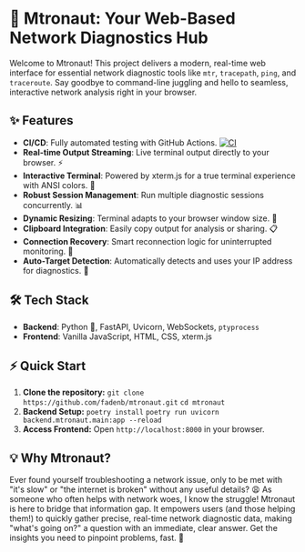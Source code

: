 # 🚀 Mtronaut: Your Web-Based Network Diagnostics Hub

Welcome to Mtronaut! This project delivers a modern, real-time web interface for essential network diagnostic tools like `mtr`, `tracepath`, `ping`, and `traceroute`. Say goodbye to command-line juggling and hello to seamless, interactive network analysis right in your browser.

## ✨ Features

*   **CI/CD**: Fully automated testing with GitHub Actions. [![CI](https://github.com/fadenb/mtronaut/actions/workflows/test.yml/badge.svg)](https://github.com/fadenb/mtronaut/actions/workflows/test.yml)
*   **Real-time Output Streaming**: Live terminal output directly to your browser. ⚡
*   **Interactive Terminal**: Powered by xterm.js for a true terminal experience with ANSI colors. 🌈
*   **Robust Session Management**: Run multiple diagnostic sessions concurrently. 📊
*   **Dynamic Resizing**: Terminal adapts to your browser window size. 📏
*   **Clipboard Integration**: Easily copy output for analysis or sharing. 📋
*   **Connection Recovery**: Smart reconnection logic for uninterrupted monitoring. 🔗
*   **Auto-Target Detection**: Automatically detects and uses your IP address for diagnostics. 🎯

## 🛠️ Tech Stack

*   **Backend**: Python 🐍, FastAPI, Uvicorn, WebSockets, `ptyprocess`
*   **Frontend**: Vanilla JavaScript, HTML, CSS, xterm.js

## ⚡ Quick Start

1.  **Clone the repository:**
    `git clone https://github.com/fadenb/mtronaut.git`
    `cd mtronaut`
2.  **Backend Setup:**
    `poetry install`
    `poetry run uvicorn backend.mtronaut.main:app --reload`
3.  **Access Frontend:** Open `http://localhost:8000` in your browser.

## 💡 Why Mtronaut?

Ever found yourself troubleshooting a network issue, only to be met with "it's slow" or "the internet is broken" without any useful details? 😩 As someone who often helps with network woes, I know the struggle! Mtronaut is here to bridge that information gap. It empowers users (and those helping them!) to quickly gather precise, real-time network diagnostic data, making "what's going on?" a question with an immediate, clear answer. Get the insights you need to pinpoint problems, fast. 🎯